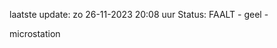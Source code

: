 laatste update: 
zo 26-11-2023 20:08   uur 
Status: FAALT - geel - 
<div class="service Y">microstation</div>